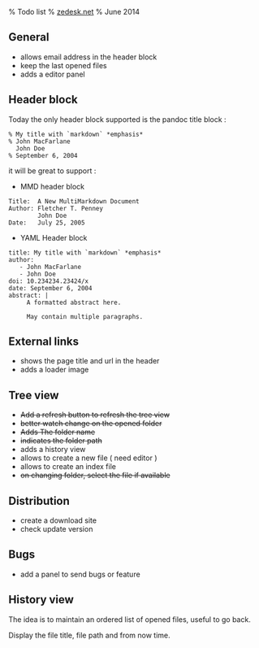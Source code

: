 % Todo list
% [zedesk.net](<dev@dev.zedesk.net>)
% June 2014

General
-------

   - allows email address in the header block
   - keep the last opened files
   - adds a editor panel

Header block
------------

Today the only header block supported is the pandoc title block :

~~~
% My title with `markdown` *emphasis*
% John MacFarlane
  John Doe
% September 6, 2004
~~~

it will be great to support :

   - MMD header block

   ~~~
   Title:  A New MultiMarkdown Document  
   Author: Fletcher T. Penney  
           John Doe  
   Date:   July 25, 2005  
   ~~~

   - YAML Header block

   ~~~
   title: My title with `markdown` *emphasis*
   author:
      - John MacFarlane
      - John Doe
   doi: 10.234234.23424/x
   date: September 6, 2004
   abstract: |
        A formatted abstract here.

        May contain multiple paragraphs.
   ~~~

External links
--------------

   - shows the page title and url in the header
   - adds a loader image

Tree view
---------

   - ~~Add a refresh button to refresh the tree view~~
   - ~~better watch change on the opened folder~~
   - ~~Adds The folder name~~
   - ~~indicates the folder path~~
   - adds a history view
   - allows to create a new file ( need editor )
   - allows to create an index file
   - ~~on changing folder, select the file if available~~

Distribution
------------

   - create a download site
   - check update version

Bugs
----

   - add a panel to send bugs or feature

History view
------------

 The idea is to maintain an ordered list of opened files, useful to go back.

 Display the file title, file path and from now time.
